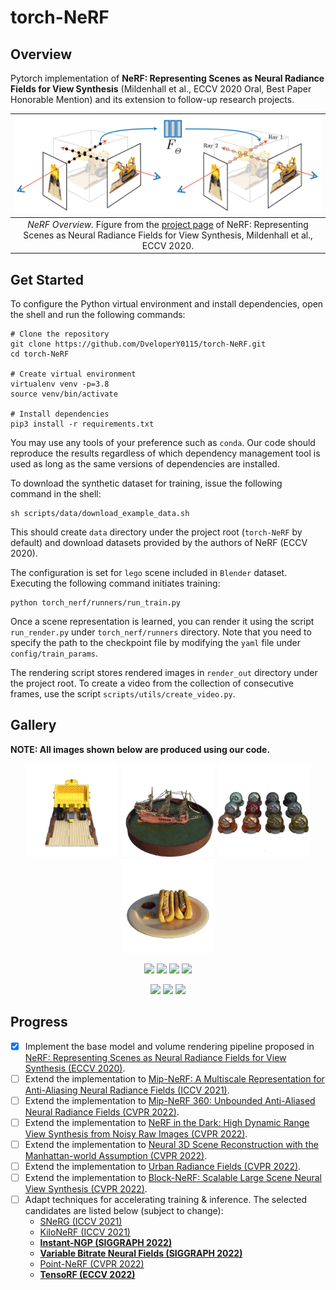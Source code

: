 # torch-NeRF

## Overview

Pytorch implementation of **NeRF: Representing Scenes as Neural Radiance Fields for View Synthesis** (Mildenhall et al., ECCV 2020 Oral, Best Paper Honorable Mention) and its extension to follow-up research projects.

| ![NeRF_Overview](./media/nerf_overview.png) |
|:--:|
|*NeRF Overview.* Figure from the [project page](https://www.matthewtancik.com/nerf) of NeRF: Representing Scenes as Neural Radiance Fields for View Synthesis, Mildenhall et al., ECCV 2020. |

## Get Started

To configure the Python virtual environment and install dependencies, open the shell and run the following commands:

```
# Clone the repository
git clone https://github.com/DveloperY0115/torch-NeRF.git
cd torch-NeRF

# Create virtual environment
virtualenv venv -p=3.8
source venv/bin/activate

# Install dependencies
pip3 install -r requirements.txt
```

You may use any tools of your preference such as `conda`. Our code should reproduce the results regardless of which dependency management tool is used as long as the same versions of dependencies are installed.

To download the synthetic dataset for training, issue the following command in the shell:

```
sh scripts/data/download_example_data.sh
```

This should create `data` directory under the project root (`torch-NeRF` by default) and download datasets provided by the authors of NeRF (ECCV 2020).

The configuration is set for `lego` scene included in `Blender` dataset. Executing the following command initiates training:

```
python torch_nerf/runners/run_train.py
```

Once a scene representation is learned, you can render it using the script `run_render.py` under `torch_nerf/runners` directory. Note that you need to specify the path to the checkpoint file by modifying the `yaml` file under `config/train_params`.

The rendering script stores rendered images in `render_out` directory under the project root. To create a video from the collection of consecutive frames, use the script `scripts/utils/create_video.py`.

## Gallery

**NOTE: All images shown below are produced using our code.**
<p align="middle">
  <img src="./media/nerf_blender/lego.gif" width="150" />
  <img src="./media/nerf_blender/ship.gif" width="150" />
  <img src="./media/nerf_blender/materials.gif" width="150" />
  <img src="./media/nerf_blender/hotdog.gif" width="150" />
</p>

<p align="middle">
  <img src="./media/nerf_llff/fern.gif" width="150" />
  <img src="./media/nerf_llff/trex.gif" width="150" />
  <img src="./media/nerf_llff/horns.gif" width="150" />
  <img src="./media/nerf_llff/room.gif" width="150" />
</p>

<p align="middle">
  <img src="./media/nerf_llff/flower.gif" width="150" />
  <img src="./media/nerf_llff/fortress.gif" width="150" />
  <img src="./media/nerf_llff/orchids.gif" width="150" />
</p>

## Progress

- [x] Implement the base model and volume rendering pipeline proposed in [NeRF: Representing Scenes as Neural Radiance Fields for View Synthesis (ECCV 2020)](https://www.matthewtancik.com/nerf).
- [ ] Extend the implementation to [Mip-NeRF: A Multiscale Representation for Anti-Aliasing Neural Radiance Fields (ICCV 2021)](https://arxiv.org/abs/2103.13415).
- [ ] Extend the implementation to [Mip-NeRF 360: Unbounded Anti-Aliased Neural Radiance Fields (CVPR 2022)](https://jonbarron.info/mipnerf360/).
- [ ] Extend the implementation to [NeRF in the Dark: High Dynamic Range View Synthesis from Noisy Raw Images (CVPR 2022)](https://bmild.github.io/rawnerf/).
- [ ] Extend the implementation to [Neural 3D Scene Reconstruction with the Manhattan-world Assumption (CVPR 2022)](https://zju3dv.github.io/manhattan_sdf/).
- [ ] Extend the implementation to [Urban Radiance Fields (CVPR 2022)](https://urban-radiance-fields.github.io).
- [ ] Extend the implementation to [Block-NeRF: Scalable Large Scene Neural View Synthesis (CVPR 2022)](https://waymo.com/research/block-nerf/).
- [ ] Adapt techniques for accelerating training \& inference. The selected candidates are listed below (subject to change):
  - [SNeRG (ICCV 2021)](https://phog.github.io/snerg/)
  - [KiloNeRF (ICCV 2021)](https://arxiv.org/abs/2103.13744)
  - **[Instant-NGP (SIGGRAPH 2022)](https://nvlabs.github.io/instant-ngp/)**
  - **[Variable Bitrate Neural Fields (SIGGRAPH 2022)](https://nv-tlabs.github.io/vqad/)**
  - [Point-NeRF (CVPR 2022)](https://xharlie.github.io/projects/project_sites/pointnerf/index.html)
  - **[TensoRF (ECCV 2022)](https://arxiv.org/abs/2203.09517)**
